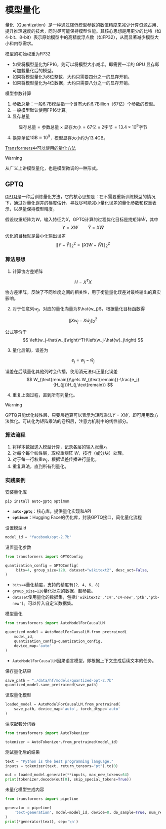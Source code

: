 # 模型量化

量化（Quantization）是一种通过降低模型参数的数值精度来减少计算资源占用、提升推理速度的技术，同时尽可能保持模型性能。其核心思想是用更少的比特（如4-bit、8-bit）表示原始模型中的高精度浮点数（如FP32），从而显著减少模型大小和内存需求。

模型的初始权重为FP32

* 如果将模型量化为FP16，则可以将模型大小减半。即需要一半的 GPU 显存即可加载量化后的模型。
* 如果将模型量化为8位整数，大约只需要四分之一的显存开销。
* 如果将模型量化为4位数据，大约只需要八分之一的显存开销。

模型参数计算

1. 参数总量：一般6.7B模型指一个含有大约6.7Billion（67亿）个参数的模型。
2. 一般模型默认使用FP16计算。
3. 显存总量

$$
\text{显存总量}
=\text{参数总量}\times\text{显存大小}
=67\text{亿}\times2\text{字节}
=13.4\times10^9\text{字节}
$$

4. 换算单位$1\text{GB}\approx 10^9$，模型显存大小约为13.4GB。

[Transformers中可以使用的量化方法](https://huggingface.co/docs/transformers/quantization/overview)

> [!warning]
>
> 从广义上讲模型量化，也是模型微调的一种形式。

## GPTQ

[GPTQ](https://arxiv.org/pdf/2210.17323)是一种后训练量化方法，它的核心思想是：在不需要重新训练模型的情况下，通过对量化误差的梯度估计，寻找尽可能减小量化误差的量化参数和权重表示，以尽量保持模型精度。

假设权重矩阵为$W$，输入特征为$X$，GPTQ计算的过程优化目标是找矩阵$\hat{W}$，其中
$$
Y=XW \qquad \hat{Y} = X\hat{W}
$$
优化的目标就是最小化输出误差
$$
\left\|Y-\hat{Y}\right\|_2^2=\left\|X\left(W-\hat{W}\right )\right\|_2^2
$$

### 算法思想

1. 计算协方差矩阵

$$
H=X^TX
$$

协方差矩阵，反映了不同维度之间的相关性，用于衡量量化误差对最终输出的真实影响。

2. 对于任意列$w_j$，对应的量化向量为$\hat{w_j}$，根据量化目标函数得

$$
\left\|Xw_j-X\hat{w}_j\right\|_2^2
$$

公式等价于
$$
\left(w_j-\hat{w_j}\right)^TH\left(w_j-\hat{w}_j\right)
$$

3. 量化后第$j$，误差为

$$
e_j=w_j-\hat{w}_j
$$

误差在后续量化其他列时会传播，使用消元法纠正量化误差
$$
W_{\text{remain}}\gets W_{\text{remain}}-\frac{e_j}{H_{jj}}H_{j,\text{remain}}
$$

4. 重复上面过程，直到所有列量化。

> [!warning]
>
> GPTQ只能优化线性层，只要层运算可以表示为矩阵乘法$Y=XW$，即可用用改方法优化。可转化为矩阵乘法的卷积层，注意力机制中的线性部分。

### 算法流程

1. 将样本数据送入模型计算，记录各层的输入张量$x$。
2. 对每个每个线性层，取权重矩阵 $W$，按行（或分块）处理。
3. 对于每一行权重$w_j$，根据误差传播进行量化。
4. 重复算法，直到所有列量化。

### 实践案例

安装量化库

```shell
pip install auto-gptq optimum
```

* **`auto-gptq`**：核心库，提供量化实现和API
* **`optimum`**：Hugging Face的优化库，封装GPTQ接口，简化量化流程

设置模型id

```python
model_id = "facebook/opt-2.7b"
```

设置量化参数

```python
from transformers import GPTQConfig

quantization_config = GPTQConfig(
     bits=4, group_size=128, dataset="wikitext2", desc_act=False,
)
```

* `bits=4`量化精度，支持的精度有`[2, 4, 6, 8]`
* `group_size=128`量化批次的数据，超参数。
* `dataset`使用量化的数据集，包括`['wikitext2','c4','c4-new','ptb','ptb-new']`。可以传入自定义数据集。

模型量化

```python
from transformers import AutoModelForCausalLM

quantized_model = AutoModelForCausalLM.from_pretrained(
    model_id,
    quantization_config=quantization_config,
    device_map='auto'
)
```

* `AutoModelForCausalLM`因果语言模型，即根据上下文生成后续文本的任务。

保存量化结果

```python
save_path = "./data/hf/models/quantized-opt-2.7b" 
quantized_model.save_pretrained(save_path)
```

读取量化模型

```python
loaded_model = AutoModelForCausalLM.from_pretrained(
    save_path, device_map='auto', torch_dtype='auto'
)
```

读取配套分词器

```python
from transformers import AutoTokenizer

tokenizer = AutoTokenizer.from_pretrained(model_id)
```

测试量化后的结果

```python
text = "Python is the best programming language."
inputs = tokenizer(text, return_tensors="pt").to(0)

out = loaded_model.generate(**inputs, max_new_tokens=64)
print(tokenizer.decode(out[0], skip_special_tokens=True))
```

未量化模型生成内容

```python
from transformers import pipeline

generator = pipeline(
    'text-generation', model=model_id, device=0, do_sample=True, num_return_sequences=3
)
print(*generator(text), sep='\n')

